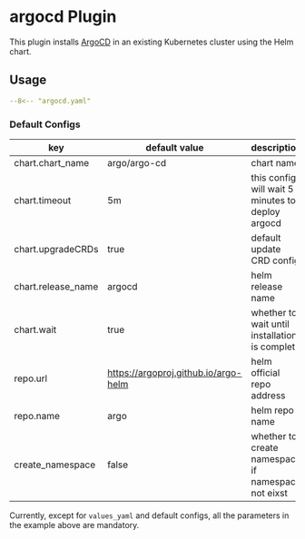 # argocd Plugin

This plugin installs [ArgoCD](https://argoproj.github.io/cd/) in an existing Kubernetes cluster using the Helm chart.

## Usage

```yaml
--8<-- "argocd.yaml"
```

### Default Configs

| key                | default value                        | description                                        |
| ----------------   | ------------------------------------ | ------------------------------------------------   |
| chart.chart_name   | argo/argo-cd                         | chart name                                         |
| chart.timeout      | 5m                                   | this config will wait 5 minutes to deploy argocd   |
| chart.upgradeCRDs  | true                                 | default update CRD config                          |
| chart.release_name | argocd                               | helm release name                                  |
| chart.wait         | true                                 | whether to wait until installation is complete     |
| repo.url           | https://argoproj.github.io/argo-helm | helm official repo address                         |
| repo.name          | argo                                 | helm repo name                                     |
| create_namespace   | false                                | whether to create namespace if namespace not eixst |

Currently, except for `values_yaml` and default configs, all the parameters in the example above are mandatory.

